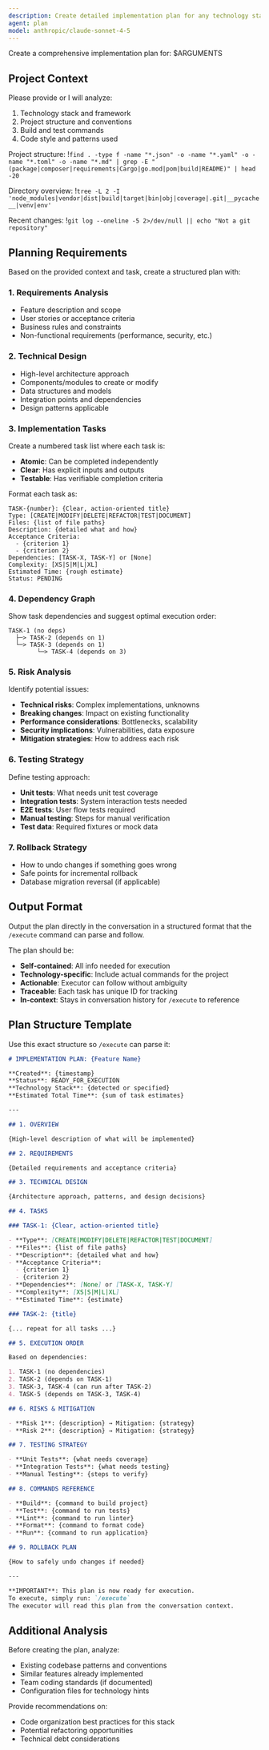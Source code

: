 ```yaml
---
description: Create detailed implementation plan for any technology stack
agent: plan
model: anthropic/claude-sonnet-4-5
---
```


Create a comprehensive implementation plan for: $ARGUMENTS

## Project Context

Please provide or I will analyze:

1. Technology stack and framework
2. Project structure and conventions
3. Build and test commands
4. Code style and patterns used

Project structure:
!`find . -type f -name "*.json" -o -name "*.yaml" -o -name "*.toml" -o -name "*.md" | grep -E "(package|composer|requirements|Cargo|go.mod|pom|build|README)" | head -20`

Directory overview:
!`tree -L 2 -I 'node_modules|vendor|dist|build|target|bin|obj|coverage|.git|__pycache__|venv|env'`

Recent changes:
!`git log --oneline -5 2>/dev/null || echo "Not a git repository"`

## Planning Requirements

Based on the provided context and task, create a structured plan with:

### 1. Requirements Analysis

- Feature description and scope
- User stories or acceptance criteria
- Business rules and constraints
- Non-functional requirements (performance, security, etc.)

### 2. Technical Design

- High-level architecture approach
- Components/modules to create or modify
- Data structures and models
- Integration points and dependencies
- Design patterns applicable

### 3. Implementation Tasks

Create a numbered task list where each task is:

- **Atomic**: Can be completed independently
- **Clear**: Has explicit inputs and outputs
- **Testable**: Has verifiable completion criteria

Format each task as:

```
TASK-{number}: {Clear, action-oriented title}
Type: [CREATE|MODIFY|DELETE|REFACTOR|TEST|DOCUMENT]
Files: {list of file paths}
Description: {detailed what and how}
Acceptance Criteria:
  - {criterion 1}
  - {criterion 2}
Dependencies: [TASK-X, TASK-Y] or [None]
Complexity: [XS|S|M|L|XL]
Estimated Time: {rough estimate}
Status: PENDING
```

### 4. Dependency Graph

Show task dependencies and suggest optimal execution order:

```
TASK-1 (no deps)
  ├─> TASK-2 (depends on 1)
  └─> TASK-3 (depends on 1)
        └─> TASK-4 (depends on 3)
```

### 5. Risk Analysis

Identify potential issues:

- **Technical risks**: Complex implementations, unknowns
- **Breaking changes**: Impact on existing functionality
- **Performance considerations**: Bottlenecks, scalability
- **Security implications**: Vulnerabilities, data exposure
- **Mitigation strategies**: How to address each risk

### 6. Testing Strategy

Define testing approach:

- **Unit tests**: What needs unit test coverage
- **Integration tests**: System interaction tests needed
- **E2E tests**: User flow tests required
- **Manual testing**: Steps for manual verification
- **Test data**: Required fixtures or mock data

### 7. Rollback Strategy

- How to undo changes if something goes wrong
- Safe points for incremental rollback
- Database migration reversal (if applicable)

## Output Format

Output the plan directly in the conversation in a structured format that the `/execute` command can parse and follow.

The plan should be:

- **Self-contained**: All info needed for execution
- **Technology-specific**: Include actual commands for the project
- **Actionable**: Executor can follow without ambiguity
- **Traceable**: Each task has unique ID for tracking
- **In-context**: Stays in conversation history for `/execute` to reference

## Plan Structure Template

Use this exact structure so `/execute` can parse it:

```markdown
# IMPLEMENTATION PLAN: {Feature Name}

**Created**: {timestamp}
**Status**: READY_FOR_EXECUTION
**Technology Stack**: {detected or specified}
**Estimated Total Time**: {sum of task estimates}

---

## 1. OVERVIEW

{High-level description of what will be implemented}

## 2. REQUIREMENTS

{Detailed requirements and acceptance criteria}

## 3. TECHNICAL DESIGN

{Architecture approach, patterns, and design decisions}

## 4. TASKS

### TASK-1: {Clear, action-oriented title}

- **Type**: [CREATE|MODIFY|DELETE|REFACTOR|TEST|DOCUMENT]
- **Files**: {list of file paths}
- **Description**: {detailed what and how}
- **Acceptance Criteria**:
  - {criterion 1}
  - {criterion 2}
- **Dependencies**: [None] or [TASK-X, TASK-Y]
- **Complexity**: [XS|S|M|L|XL]
- **Estimated Time**: {estimate}

### TASK-2: {title}

{... repeat for all tasks ...}

## 5. EXECUTION ORDER

Based on dependencies:

1. TASK-1 (no dependencies)
2. TASK-2 (depends on TASK-1)
3. TASK-3, TASK-4 (can run after TASK-2)
4. TASK-5 (depends on TASK-3, TASK-4)

## 6. RISKS & MITIGATION

- **Risk 1**: {description} → Mitigation: {strategy}
- **Risk 2**: {description} → Mitigation: {strategy}

## 7. TESTING STRATEGY

- **Unit Tests**: {what needs coverage}
- **Integration Tests**: {what needs testing}
- **Manual Testing**: {steps to verify}

## 8. COMMANDS REFERENCE

- **Build**: {command to build project}
- **Test**: {command to run tests}
- **Lint**: {command to run linter}
- **Format**: {command to format code}
- **Run**: {command to run application}

## 9. ROLLBACK PLAN

{How to safely undo changes if needed}

---

**IMPORTANT**: This plan is now ready for execution.
To execute, simply run: `/execute`
The executor will read this plan from the conversation context.
```

## Additional Analysis

Before creating the plan, analyze:

- Existing codebase patterns and conventions
- Similar features already implemented
- Team coding standards (if documented)
- Configuration files for technology hints

Provide recommendations on:

- Code organization best practices for this stack
- Potential refactoring opportunities
- Technical debt considerations
